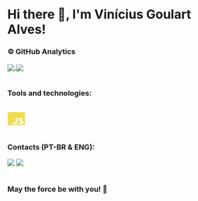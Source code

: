 # Hi there 👋, I'm Vinícius Goulart Alves!

### ⚙️ GitHub Analytics
<a href="https://github.com/anuraghazra/github-readme-stats">
  <img height=200 align="center" src="https://github-readme-stats.vercel.app/api?username=vinigoulartalves&show_icons=true&show_icons=true&theme=transparent&card_width=300" />
</a>
<a href="https://github.com/anuraghazra/github-readme-stats">
  <img height=200 align="center" src="https://github-readme-stats.vercel.app/api/top-langs/?username=vinigoulartalves&layout=compact&theme=transparent&card_width=300" />
</a>

#

### Tools and technologies:
<div style="display: inline_block"><br>
  <img align="center" alt="Rafa-Js" height="30" width="40" src="https://raw.githubusercontent.com/devicons/devicon/master/icons/javascript/javascript-plain.svg">        
</div>

#

### Contacts (PT-BR & ENG):
<div> 
  <a href ="mailto:vini.goulartalves@gmail.com"><img src="https://img.shields.io/badge/Gmail-D14836?style=for-the-badge&logo=gmail&logoColor=white"></a> 
  <a href ="https://wa.me/5548996930430"><img src="https://img.shields.io/badge/WhatsApp-25D366?style=for-the-badge&logo=whatsapp&logoColor=white"></a>  
</div>

#

### May the force be with you! 🌌
